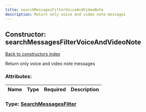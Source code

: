```yaml
---
title: searchMessagesFilterVoiceAndVideoNote
description: Return only voice and video note messages
---
```

## Constructor: searchMessagesFilterVoiceAndVideoNote  
[Back to constructors index](index.md)



Return only voice and video note messages

### Attributes:

| Name     |    Type       | Required | Description |
|----------|---------------|----------|-------------|



### Type: [SearchMessagesFilter](../types/SearchMessagesFilter.md)


